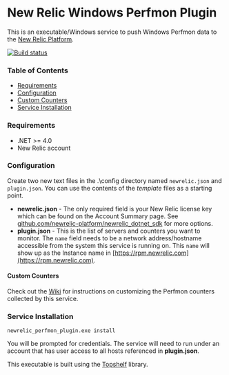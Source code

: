 New Relic Windows Perfmon Plugin 
=======================

This is an executable/Windows service to push Windows Perfmon data to the [New Relic Platform](http://newrelic.com/platform "New Relic Platform"). 

[![Build status](https://ci.appveyor.com/api/projects/status/hjbbbol9tk1wqept)](https://ci.appveyor.com/project/cdhunt/newrelic-perfmon-plugin)

### Table of Contents

 * [Requirements](#requirements)
 * [Configuration](#configuration)
  * [Custom Counters](#custom-counters)
 * [Service Installation](#service-installation)

### Requirements

* .NET >= 4.0
* New Relic account

### Configuration

Create two new text files in the .\config directory named `newrelic.json` and `plugin.json`. You can use the contents of the _template_ files as a starting point.

* **newrelic.json** - The only required field is your New Relic license key which can be found on the Account Summary page. See [github.com/newrelic-platform/newrelic_dotnet_sdk](https://github.com/newrelic-platform/newrelic_dotnet_sdk#configuration-options) for more options.
* **plugin.json** - This is the list of servers and counters you want to monitor. The `name` field needs to be a network address/hostname accessible from the system this service is running on. This `name` will show up as the Instance name in [https://rpm.newrelic.com](https://rpm.newrelic.com).

#### Custom Counters
Check out the [Wiki](../../wiki/custom-counters) for instructions on customizing the Perfmon counters collected by this service.

### Service Installation

`newrelic_perfmon_plugin.exe install` 

You will be prompted for credentials. The service will need to run under an account that has user access to all hosts referenced in **plugin.json**.

This executable is built using the [Topshelf](http://topshelf-project.com/ "Topshelf") library.
